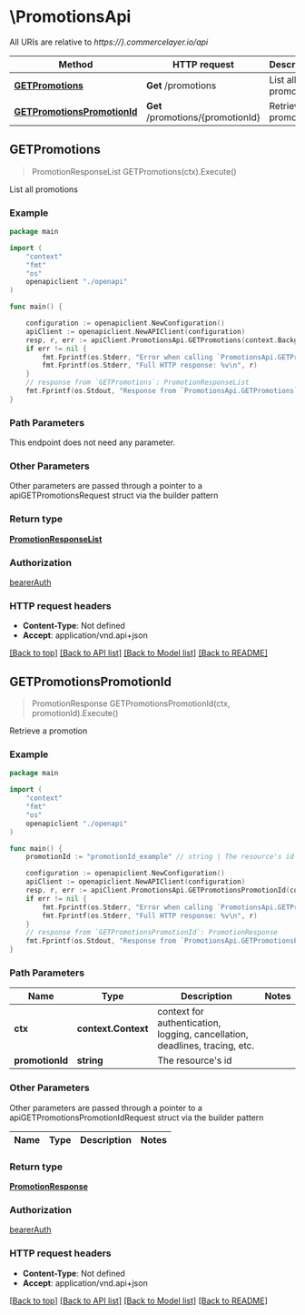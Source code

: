 # \PromotionsApi

All URIs are relative to *https://}.commercelayer.io/api*

Method | HTTP request | Description
------------- | ------------- | -------------
[**GETPromotions**](PromotionsApi.md#GETPromotions) | **Get** /promotions | List all promotions
[**GETPromotionsPromotionId**](PromotionsApi.md#GETPromotionsPromotionId) | **Get** /promotions/{promotionId} | Retrieve a promotion



## GETPromotions

> PromotionResponseList GETPromotions(ctx).Execute()

List all promotions



### Example

```go
package main

import (
    "context"
    "fmt"
    "os"
    openapiclient "./openapi"
)

func main() {

    configuration := openapiclient.NewConfiguration()
    apiClient := openapiclient.NewAPIClient(configuration)
    resp, r, err := apiClient.PromotionsApi.GETPromotions(context.Background()).Execute()
    if err != nil {
        fmt.Fprintf(os.Stderr, "Error when calling `PromotionsApi.GETPromotions``: %v\n", err)
        fmt.Fprintf(os.Stderr, "Full HTTP response: %v\n", r)
    }
    // response from `GETPromotions`: PromotionResponseList
    fmt.Fprintf(os.Stdout, "Response from `PromotionsApi.GETPromotions`: %v\n", resp)
}
```

### Path Parameters

This endpoint does not need any parameter.

### Other Parameters

Other parameters are passed through a pointer to a apiGETPromotionsRequest struct via the builder pattern


### Return type

[**PromotionResponseList**](PromotionResponseList.md)

### Authorization

[bearerAuth](../README.md#bearerAuth)

### HTTP request headers

- **Content-Type**: Not defined
- **Accept**: application/vnd.api+json

[[Back to top]](#) [[Back to API list]](../README.md#documentation-for-api-endpoints)
[[Back to Model list]](../README.md#documentation-for-models)
[[Back to README]](../README.md)


## GETPromotionsPromotionId

> PromotionResponse GETPromotionsPromotionId(ctx, promotionId).Execute()

Retrieve a promotion



### Example

```go
package main

import (
    "context"
    "fmt"
    "os"
    openapiclient "./openapi"
)

func main() {
    promotionId := "promotionId_example" // string | The resource's id

    configuration := openapiclient.NewConfiguration()
    apiClient := openapiclient.NewAPIClient(configuration)
    resp, r, err := apiClient.PromotionsApi.GETPromotionsPromotionId(context.Background(), promotionId).Execute()
    if err != nil {
        fmt.Fprintf(os.Stderr, "Error when calling `PromotionsApi.GETPromotionsPromotionId``: %v\n", err)
        fmt.Fprintf(os.Stderr, "Full HTTP response: %v\n", r)
    }
    // response from `GETPromotionsPromotionId`: PromotionResponse
    fmt.Fprintf(os.Stdout, "Response from `PromotionsApi.GETPromotionsPromotionId`: %v\n", resp)
}
```

### Path Parameters


Name | Type | Description  | Notes
------------- | ------------- | ------------- | -------------
**ctx** | **context.Context** | context for authentication, logging, cancellation, deadlines, tracing, etc.
**promotionId** | **string** | The resource&#39;s id | 

### Other Parameters

Other parameters are passed through a pointer to a apiGETPromotionsPromotionIdRequest struct via the builder pattern


Name | Type | Description  | Notes
------------- | ------------- | ------------- | -------------


### Return type

[**PromotionResponse**](PromotionResponse.md)

### Authorization

[bearerAuth](../README.md#bearerAuth)

### HTTP request headers

- **Content-Type**: Not defined
- **Accept**: application/vnd.api+json

[[Back to top]](#) [[Back to API list]](../README.md#documentation-for-api-endpoints)
[[Back to Model list]](../README.md#documentation-for-models)
[[Back to README]](../README.md)

